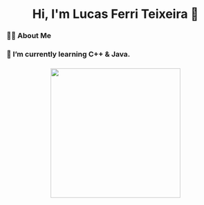 <h1 align="center">Hi, I'm Lucas Ferri Teixeira 👋</h1>

###

<h3 align="left"> 👨‍💻 About Me</h3>

<h3 align="left">🌱 I’m currently learning C++ & Java.</h3>

###

###

<div align="center">
<a href="https://github.com/saintcd">
<img loading="lazy" height="300em" src="https://github-readme-stats.vercel.app/api/top-langs/?username=saintcd&layout=compact&langs_count=10&theme=nightowl"/>

###
